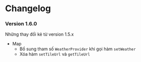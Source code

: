 # Changelog

### Version 1.6.0

Những thay đổi kẻ từ version 1.5.x
- Map
  - Bổ sung tham số `WeatherProvider` khi gọi hàm `setWeather`
  - Xóa hàm `setTileUrl` và `getTileUrl`
